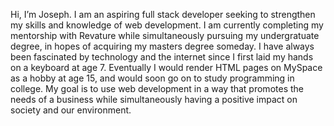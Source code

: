 Hi, I’m Joseph. I am an aspiring full stack developer seeking to strengthen my skills and knowledge of web development. I am currently completing my mentorship with Revature while simultaneously pursuing my undergratuate degree, in hopes of acquiring my masters degree someday. I have always been fascinated by technology and the internet since I first laid my hands on a keyboard at age 7. Eventually I would render HTML pages on MySpace as a hobby at age 15, and would soon go on to study programming in college. My goal is to use web development in a way that promotes the needs of a business while simultaneously having a positive impact on society and our environment. 
